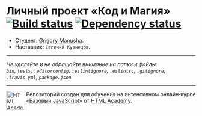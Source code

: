 # Личный проект «Код и Магия» [![Build status][travis-image]][travis-url] [![Dependency status][dependency-image]][dependency-url]

* Студент: [Grigory Manusha](https://up.htmlacademy.ru/javascript/7/user/238385).
* Наставник: `Евгений Кузнецов`.

---

_Не удаляйте и не обращайте внимание на папки и файлы:_<br>
_`bin`, `tests`, `.editorconfig`, `.eslintignore`, `.eslintrc`, `.gitignore`, `.travis.yml`, `package.json`._

---

<a href="https://htmlacademy.ru/intensive/javascript"><img align="left" width="50" height="50" title="HTML Academy" src="https://up.htmlacademy.ru/static/img/intensive/javascript/logo-for-github.svg"></a>

Репозиторий создан для обучения на интенсивном онлайн‑курсе «[Базовый JavaScript](https://htmlacademy.ru/intensive/javascript)» от [HTML Academy](https://htmlacademy.ru).

[travis-image]: https://travis-ci.org/htmlacademy-javascript/238385-code-and-magick.svg?branch=master
[travis-url]: https://travis-ci.org/htmlacademy-javascript/238385-code-and-magick
[dependency-image]: https://david-dm.org/htmlacademy-javascript/238385-code-and-magick.svg?style=flat-square
[dependency-url]: https://david-dm.org/htmlacademy-javascript/238385-code-and-magick
